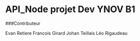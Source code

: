 # API_Node projet Dev YNOV B1

###Contributeur

Evan Retiere
Francois Girard
Johan Teillais 
Léo Rigaudeau